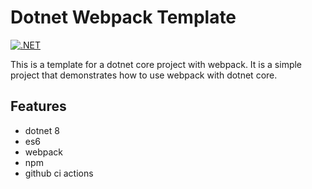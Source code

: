 # Dotnet Webpack Template

[![.NET](https://github.com/Staler2019/Dotnet_Webpack_Template/actions/workflows/dotnet.yml/badge.svg)](https://github.com/Staler2019/Dotnet_Webpack_Template/actions/workflows/dotnet.yml)

This is a template for a dotnet core project with webpack. It is a simple project that demonstrates how to use webpack with dotnet core.

## Features

- dotnet 8
- es6
- webpack
- npm
- github ci actions
